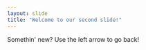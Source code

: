 ```yaml
---
layout: slide
title: "Welcome to our second slide!"
---
```

Somethin' new?
Use the left arrow to go back!
